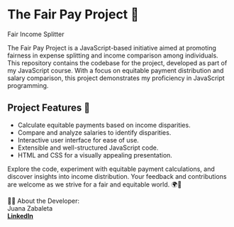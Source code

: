 # The Fair Pay Project 🌟
Fair Income Splitter

The Fair Pay Project is a JavaScript-based initiative aimed at promoting fairness in expense splitting and income comparison among individuals. This repository contains the codebase for the project, developed as part of my JavaScript course. With a focus on equitable payment distribution and salary comparison, this project demonstrates my proficiency in JavaScript programming.

## Project Features 🚀
- Calculate equitable payments based on income disparities.
- Compare and analyze salaries to identify disparities.
- Interactive user interface for ease of use.
- Extensible and well-structured JavaScript code.
- HTML and CSS for a visually appealing presentation.

Explore the code, experiment with equitable payment calculations, and discover insights into income distribution. Your feedback and contributions are welcome as we strive for a fair and equitable world. 🌍💪

👨‍💻 About the Developer:
<br>
Juana Zabaleta
<br>
**[LinkedIn](https://www.linkedin.com/in/juanazabaleta/)**
